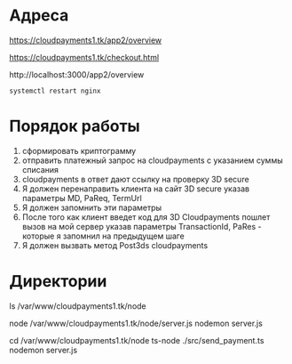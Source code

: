# Адреса
https://cloudpayments1.tk/app2/overview

https://cloudpayments1.tk/checkout.html

http://localhost:3000/app2/overview

```
systemctl restart nginx
```

# Порядок работы
1. сформировать криптограмму
2. отправить платежный запрос на cloudpayments с указанием суммы списания
3. cloudpayments в ответ дают ссылку на проверку 3D secure
4. Я должен перенаправить клиента на сайт 3D secure указав параметры MD,   PaReq,   TermUrl
5. Я должен запомнить эти параметры
6. После того как клиент введет код для 3D Cloudpayments пошлет вызов на мой сервер указав параметры TransactionId, PaRes - которые я запомнил на предыдущем шаге
7. Я должен вызвать метод Post3ds cloudpayments



# Директории
ls /var/www/cloudpayments1.tk/node

node /var/www/cloudpayments1.tk/node/server.js
nodemon server.js

cd /var/www/cloudpayments1.tk/node
ts-node ./src/send_payment.ts
nodemon server.js
